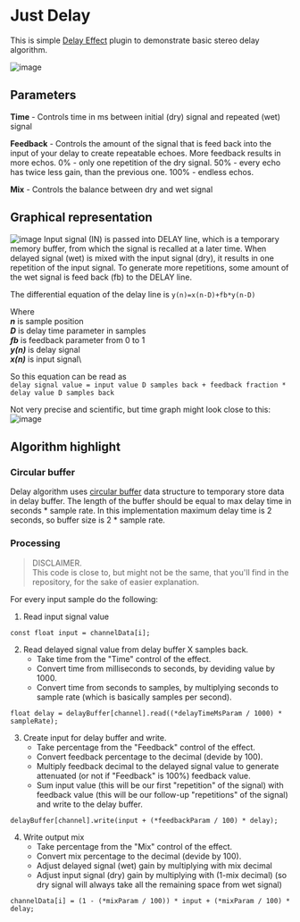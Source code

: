 # Just Delay

This is simple [Delay Effect](https://en.m.wikipedia.org/wiki/Delay_(audio_effect)) plugin to demonstrate basic stereo delay algorithm.

![image](https://user-images.githubusercontent.com/6858921/142690634-63763a7b-2a48-4716-832d-8b5329f9871e.png)

## Parameters

**Time** - Controls time in ms between initial (dry) signal and repeated (wet) signal

**Feedback** - Controls the amount of the signal that is feed back into the input of your delay to create repeatable echoes. More feedback results in more echos. 0% - only one repetition of the dry signal. 50% - every echo has twice less gain, than the previous one. 100% - endless echos. 

**Mix** - Controls the balance between dry and wet signal



## Graphical representation

![image](https://user-images.githubusercontent.com/6858921/142695687-46ae0e07-6c08-4726-812a-aac7242e9c76.png)
Input signal (IN) is passed into DELAY line, which is a temporary memory buffer, from which the signal is recalled at a later time. When delayed signal (wet) is mixed with the input signal (dry), it results in one repetition of the input signal. To generate more repetitions, some amount of the wet signal is feed back (fb) to the DELAY line. 

The differential equation of the delay line is 
```y(n)=x(n-D)+fb*y(n-D)```

Where\
***n*** is sample position\
***D*** is delay time parameter in samples\
***fb*** is feedback parameter from 0 to 1\
***y(n)*** is delay signal\
***x(n)*** is input signal\

So this equation can be read as\
```delay signal value = input value D samples back + feedback fraction * delay value D samples back```

Not very precise and scientific, but time graph might look close to this:
![image](https://user-images.githubusercontent.com/6858921/142696931-4119d6d5-7d15-4374-a85b-b44fc12d7183.png)

## Algorithm highlight
### Circular buffer
Delay algorithm uses [circular buffer](https://en.m.wikipedia.org/wiki/Circular_buffer) data structure to temporary store data in delay buffer. The length of the buffer should be equal to max delay time in seconds * sample rate. In this implementation maximum delay time is 2 seconds, so buffer size is 2 * sample rate.

### Processing
> DISCLAIMER. \
This code is close to, but might not be the same, that you'll find in the repository, for the sake of easier explanation. 

For every input sample do the following:
1. Read input signal value
```
const float input = channelData[i];
```
2. Read delayed signal value from delay buffer X samples back. 
   - Take time from the "Time" control of the effect.
   - Convert time from milliseconds to seconds, by deviding value by 1000. 
   - Convert time from seconds to samples, by multiplying seconds to sample rate (which is basically samples per second).
```
float delay = delayBuffer[channel].read((*delayTimeMsParam / 1000) * sampleRate);
```
3. Create input for delay buffer and write.
   - Take percentage from the "Feedback" control of the effect.
   - Convert feedback percentage to the decimal (devide by 100).
   - Multiply feedback decimal to the delayed signal value to generate attenuated (or not if "Feedback" is 100%) feedback value. 
   - Sum input value (this will be our first "repetition" of the signal) with feedback value (this will be our follow-up "repetitions" of the signal) and write to the delay buffer.
```
delayBuffer[channel].write(input + (*feedbackParam / 100) * delay);
```
4. Write output mix
   - Take percentage from the "Mix" control of the effect.
   - Convert mix percentage to the decimal (devide by 100).
   - Adjust delayed signal (wet) gain by multiplying with mix decimal
   - Adjust input signal (dry) gain by multiplying with (1-mix decimal) (so dry signal will always take all the remaining space from wet signal) 
```
channelData[i] = (1 - (*mixParam / 100)) * input + (*mixParam / 100) * delay;
```
